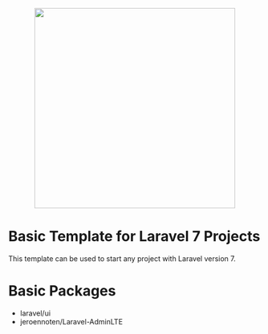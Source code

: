 <p align="center"><a href="https://laravel.com" target="_blank"><img src="https://raw.githubusercontent.com/laravel/art/master/logo-lockup/5%20SVG/2%20CMYK/1%20Full%20Color/laravel-logolockup-cmyk-red.svg" width="400"></a></p>


# Basic Template for Laravel 7 Projects

This template can be used to start any project with Laravel version 7.

# Basic Packages

* laravel/ui
* jeroennoten/Laravel-AdminLTE

